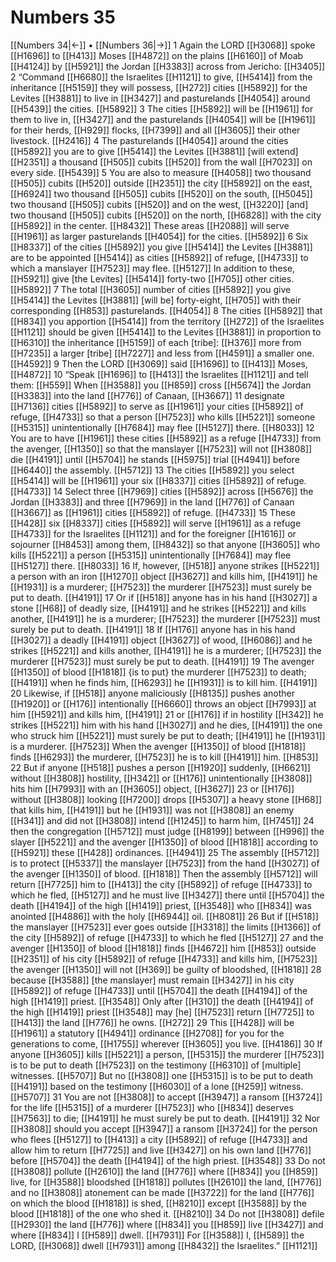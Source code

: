 # Numbers 35
[[Numbers 34|←]] • [[Numbers 36|→]]
1 Again the LORD [[H3068]] spoke [[H1696]] to [[H413]] Moses [[H4872]] on the plains [[H6160]] of Moab [[H4124]] by [[H5921]] the Jordan [[H3383]] across from Jericho: [[H3405]] 
2 “Command [[H6680]] the Israelites [[H1121]] to give, [[H5414]] from the inheritance [[H5159]] they will possess, [[H272]] cities [[H5892]] for the Levites [[H3881]] to live in [[H3427]] and pasturelands [[H4054]] around [[H5439]] the cities. [[H5892]] 
3 The cities [[H5892]] will be [[H1961]] for them to live in, [[H3427]] and the pasturelands [[H4054]] will be [[H1961]] for their herds, [[H929]] flocks, [[H7399]] and all [[H3605]] their other livestock. [[H2416]] 
4 The pasturelands [[H4054]] around the cities [[H5892]] you are to give [[H5414]] the Levites [[H3881]] [will extend] [[H2351]] a thousand [[H505]] cubits [[H520]] from the wall [[H7023]] on every side. [[H5439]] 
5 You are also to measure [[H4058]] two thousand [[H505]] cubits [[H520]] outside [[H2351]] the city [[H5892]] on the east, [[H6924]] two thousand [[H505]] cubits [[H520]] on the south, [[H5045]] two thousand [[H505]] cubits [[H520]] and on the west, [[H3220]] [and] two thousand [[H505]] cubits [[H520]] on the north, [[H6828]] with the city [[H5892]] in the center. [[H8432]] These areas [[H2088]] will serve [[H1961]] as larger pasturelands [[H4054]] for the cities. [[H5892]] 
6 Six [[H8337]] of the cities [[H5892]] you give [[H5414]] the Levites [[H3881]] are to be appointed [[H5414]] as cities [[H5892]] of refuge, [[H4733]] to which a manslayer [[H7523]] may flee. [[H5127]] In addition to these, [[H5921]] give [the Levites] [[H5414]] forty-two [[H705]] other cities. [[H5892]] 
7 The total [[H3605]] number of cities [[H5892]] you give [[H5414]] the Levites [[H3881]] [will be] forty-eight, [[H705]] with their corresponding [[H853]] pasturelands. [[H4054]] 
8 The cities [[H5892]] that [[H834]] you apportion [[H5414]] from the territory [[H272]] of the Israelites [[H1121]] should be given [[H5414]] to the Levites [[H3881]] in proportion to [[H6310]] the inheritance [[H5159]] of each [tribe]: [[H376]] more from [[H7235]] a larger [tribe] [[H7227]] and less from [[H4591]] a smaller one. [[H4592]] 
9 Then the LORD [[H3069]] said [[H1696]] to [[H413]] Moses, [[H4872]] 
10 “Speak [[H1696]] to [[H413]] the Israelites [[H1121]] and tell them: [[H559]] When [[H3588]] you [[H859]] cross [[H5674]] the Jordan [[H3383]] into the land [[H776]] of Canaan, [[H3667]] 
11 designate [[H7136]] cities [[H5892]] to serve as [[H1961]] your  cities [[H5892]] of refuge, [[H4733]] so that a person [[H7523]] who kills [[H5221]] someone [[H5315]] unintentionally [[H7684]] may flee [[H5127]] there. [[H8033]] 
12 You are to have [[H1961]] these cities [[H5892]] as a refuge [[H4733]] from the avenger, [[H1350]] so that the manslayer [[H7523]] will not [[H3808]] die [[H4191]] until [[H5704]] he stands [[H5975]] trial [[H4941]] before [[H6440]] the assembly. [[H5712]] 
13 The cities [[H5892]] you select [[H5414]] will be [[H1961]] your six [[H8337]] cities [[H5892]] of refuge. [[H4733]] 
14 Select three [[H7969]] cities [[H5892]] across [[H5676]] the Jordan [[H3383]] and three [[H7969]] in the land [[H776]] of Canaan [[H3667]] as [[H1961]] cities [[H5892]] of refuge. [[H4733]] 
15 These [[H428]] six [[H8337]] cities [[H5892]] will serve [[H1961]] as a refuge [[H4733]] for the Israelites [[H1121]] and for the foreigner [[H1616]] or sojourner [[H8453]] among them, [[H8432]] so that anyone [[H3605]] who kills [[H5221]] a person [[H5315]] unintentionally [[H7684]] may flee [[H5127]] there. [[H8033]] 
16 If, however, [[H518]] anyone strikes [[H5221]] a person with an iron [[H1270]] object [[H3627]] and kills him, [[H4191]] he [[H1931]] is a murderer; [[H7523]] the murderer [[H7523]] must surely be put to death. [[H4191]] 
17 Or if [[H518]] anyone has in his hand [[H3027]] a stone [[H68]] of deadly size, [[H4191]] and he strikes [[H5221]] and kills another, [[H4191]] he is a murderer; [[H7523]] the murderer [[H7523]] must surely be put to death. [[H4191]] 
18 If [[H176]] anyone has in his hand [[H3027]] a deadly [[H4191]] object [[H3627]] of wood, [[H6086]] and he strikes [[H5221]] and kills another, [[H4191]] he is a murderer; [[H7523]] the murderer [[H7523]] must surely be put to death. [[H4191]] 
19 The avenger [[H1350]] of blood [[H1818]] {is to put} the murderer [[H7523]] to death; [[H4191]] when he finds him, [[H6293]] he [[H1931]] is to kill him. [[H4191]] 
20 Likewise, if [[H518]] anyone maliciously [[H8135]] pushes another [[H1920]] or [[H176]] intentionally [[H6660]] throws an object [[H7993]] at him [[H5921]] and kills him, [[H4191]] 
21 or [[H176]] if in hostility [[H342]] he strikes [[H5221]] him with his hand [[H3027]] and he dies, [[H4191]] the one who struck him [[H5221]] must surely be put to death; [[H4191]] he [[H1931]] is a murderer. [[H7523]] When the avenger [[H1350]] of blood [[H1818]] finds [[H6293]] the murderer, [[H7523]] he is to kill [[H4191]] him. [[H853]] 
22 But if anyone [[H518]] pushes a person [[H1920]] suddenly, [[H6621]] without [[H3808]] hostility, [[H342]] or [[H176]] unintentionally [[H3808]] hits him [[H7993]] with an [[H3605]] object, [[H3627]] 
23 or [[H176]] without [[H3808]] looking [[H7200]] drops [[H5307]] a heavy stone [[H68]] that kills him, [[H4191]] but he [[H1931]] was not [[H3808]] an enemy [[H341]] and did not [[H3808]] intend [[H1245]] to harm him, [[H7451]] 
24 then the congregation [[H5712]] must judge [[H8199]] between [[H996]] the slayer [[H5221]] and the avenger [[H1350]] of blood [[H1818]] according to [[H5921]] these [[H428]] ordinances. [[H4941]] 
25 The assembly [[H5712]] is to protect [[H5337]] the manslayer [[H7523]] from the hand [[H3027]] of the avenger [[H1350]] of blood. [[H1818]] Then the assembly [[H5712]] will return [[H7725]] him to [[H413]] the city [[H5892]] of refuge [[H4733]] to which he fled, [[H5127]] and he must live [[H3427]] there until [[H5704]] the death [[H4194]] of the high [[H1419]] priest, [[H3548]] who [[H834]] was anointed [[H4886]] with the holy [[H6944]] oil. [[H8081]] 
26 But if [[H518]] the manslayer [[H7523]] ever goes outside [[H3318]] the limits [[H1366]] of the city [[H5892]] of refuge [[H4733]] to which he fled [[H5127]] 
27 and the avenger [[H1350]] of blood [[H1818]] finds [[H4672]] him [[H853]] outside [[H2351]] of his city [[H5892]] of refuge [[H4733]] and kills him, [[H7523]] the avenger [[H1350]] will not [[H369]] be guilty of bloodshed, [[H1818]] 
28 because [[H3588]] [the manslayer] must remain [[H3427]] in his city [[H5892]] of refuge [[H4733]] until [[H5704]] the death [[H4194]] of the high [[H1419]] priest. [[H3548]] Only after [[H310]] the death [[H4194]] of the high [[H1419]] priest [[H3548]] may [he] [[H7523]] return [[H7725]] to [[H413]] the land [[H776]] he owns. [[H272]] 
29 This [[H428]] will be [[H1961]] a statutory [[H4941]] ordinance [[H2708]] for you  for the generations to come, [[H1755]] wherever [[H3605]] you live. [[H4186]] 
30 If anyone [[H3605]] kills [[H5221]] a person, [[H5315]] the murderer [[H7523]] is to be put to death [[H7523]] on the testimony [[H6310]] of [multiple] witnesses. [[H5707]] But no [[H3808]] one [[H5315]] is to be put to death [[H4191]] based on the testimony [[H6030]] of a lone [[H259]] witness. [[H5707]] 
31 You are not [[H3808]] to accept [[H3947]] a ransom [[H3724]] for the life [[H5315]] of a murderer [[H7523]] who [[H834]] deserves [[H7563]] to die; [[H4191]] he must surely be put to death. [[H4191]] 
32 Nor [[H3808]] should you accept [[H3947]] a ransom [[H3724]] for the person who flees [[H5127]] to [[H413]] a city [[H5892]] of refuge [[H4733]] and allow him to return [[H7725]] and live [[H3427]] on his own land [[H776]] before [[H5704]] the death [[H4194]] of the high priest. [[H3548]] 
33 Do not [[H3808]] pollute [[H2610]] the land [[H776]] where [[H834]] you [[H859]] live,  for [[H3588]] bloodshed [[H1818]] pollutes [[H2610]] the land, [[H776]] and no [[H3808]] atonement can be made [[H3722]] for the land [[H776]] on which the blood [[H1818]] is shed, [[H8210]] except [[H3588]] by the blood [[H1818]] of the one who shed it. [[H8210]] 
34 Do not [[H3808]] defile [[H2930]] the land [[H776]] where [[H834]] you [[H859]] live [[H3427]] and where [[H834]] I [[H589]] dwell. [[H7931]] For [[H3588]] I, [[H589]] the LORD, [[H3068]] dwell [[H7931]] among [[H8432]] the Israelites.” [[H1121]] 
